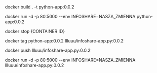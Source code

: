 #

docker build . -t python-app:0.0.2

docker run -d -p 80:5000 --env INFOSHARE=NASZA_ZMIENNA python-app:0.0.2

docker stop {CONTAINER ID}

docker tag python-app:0.0.2 llluuu/infoshare-app.py:0.0.2

docker push llluuu/infoshare-app.py:0.0.2

docker run -d -p 80:5000 --env INFOSHARE=NASZA_ZMIENNA llluuu/infoshare-app.py:0.0.2
